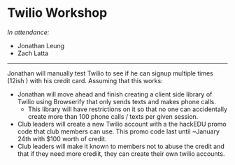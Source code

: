 # Twilio Workshop

_In attendance:_

- Jonathan Leung
- Zach Latta

--------------------------------------------------------------------------------

Jonathan will manually test Twilio to see if he can signup multiple times (12ish
) with his credit card. Assuming that this works:

- Jonathan will move ahead and finish creating a client side library of Twilio
  using Browserify that only sends texts and makes phone calls.
  - This library will have restrictions on it so that no one can accidentally
    create more than 100 phone calls / texts per given session.
- Club leaders will create a new Twilio account with a the hackEDU promo code
  that club members can use. This promo code last until ~January 24th with $100
  worth of credit.
- Club leaders will make it known to members not to abuse the credit and that if
  they need more crediit, they can create their own twilio accounts.
